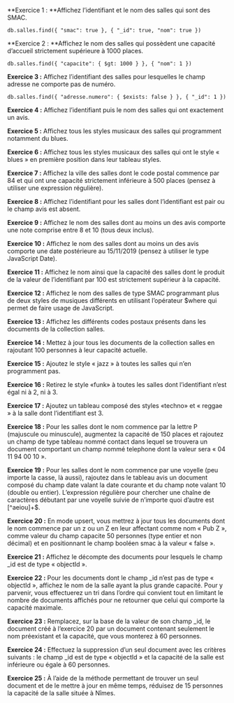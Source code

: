 **Exercice 1 : **Affichez l’identifiant et le nom des salles qui sont des SMAC.

```
db.salles.find({ "smac": true }, { "_id": true, "nom": true })
```



**Exercice 2 : **Affichez le nom des salles qui possèdent une capacité d’accueil strictement supérieure à 1000 places.

```
db.salles.find({ "capacite": { $gt: 1000 } }, { "nom": 1 })
```



**Exercice 3 :** Affichez l’identifiant des salles pour lesquelles le champ adresse ne comporte pas de numéro.

``````
db.salles.find({ "adresse.numero": { $exists: false } }, { "_id": 1 })
``````



**Exercice 4 :** Affichez l’identifiant puis le nom des salles qui ont exactement un avis.

**Exercice 5 :** Affichez tous les styles musicaux des salles qui programment notamment du blues.

**Exercice 6 :** Affichez tous les styles musicaux des salles qui ont le style « blues » en première position dans leur tableau styles.

**Exercice 7 :** Affichez la ville des salles dont le code postal commence par 84 et qui ont une capacité strictement inférieure à 500 places (pensez à utiliser une expression régulière).

**Exercice 8 :** Affichez l’identifiant pour les salles dont l’identifiant est pair ou le champ avis est absent.

**Exercice 9 :** Affichez le nom des salles dont au moins un des avis comporte une note comprise entre 8 et 10 (tous deux inclus).

**Exercice 10 :** Affichez le nom des salles dont au moins un des avis comporte une date postérieure au 15/11/2019 (pensez à utiliser le type JavaScript Date).

**Exercice 11 :** Affichez le nom ainsi que la capacité des salles dont le produit de la valeur de l’identifiant par 100 est strictement supérieur à la capacité.

**Exercice 12 :** Affichez le nom des salles de type SMAC programmant plus de deux styles de musiques différents en utilisant l’opérateur $where qui permet de faire usage de JavaScript.

**Exercice 13 :** Affichez les différents codes postaux présents dans les documents de la collection salles.

**Exercice 14 :** Mettez à jour tous les documents de la collection salles en rajoutant 100 personnes à leur capacité actuelle.

**Exercice 15 :** Ajoutez le style « jazz » à toutes les salles qui n’en programment pas.

**Exercice 16 :** Retirez le style «funk» à toutes les salles dont l’identifiant n’est égal ni à 2, ni à 3.

**Exercice 17 :** Ajoutez un tableau composé des styles «techno» et « reggae » à la salle dont l’identifiant est 3.

**Exercice 18 :** Pour les salles dont le nom commence par la lettre P (majuscule ou minuscule), augmentez la capacité de 150 places et rajoutez un champ de type tableau nommé contact dans lequel se trouvera un document comportant un champ nommé telephone dont la valeur sera « 04 11 94 00 10 ».

**Exercice 19 :** Pour les salles dont le nom commence par une voyelle (peu importe la casse, là aussi), rajoutez dans le tableau avis un document composé du champ date valant la date courante et du champ note valant 10 (double ou entier). L’expression régulière pour chercher une chaîne de caractères débutant par une voyelle suivie de n’importe quoi d’autre est [^aeiou]+$.

**Exercice 20 :** En mode upsert, vous mettrez à jour tous les documents dont le nom commence par un z ou un Z en leur affectant comme nom « Pub Z », comme valeur du champ capacite 50 personnes (type entier et non décimal) et en positionnant le champ booléen smac à la valeur « false ».

**Exercice 21 :** Affichez le décompte des documents pour lesquels le champ _id est de type « objectId ».

**Exercice 22 :** Pour les documents dont le champ _id n’est pas de type « objectId », affichez le nom de la salle ayant la plus grande capacité. Pour y parvenir, vous effectuerez un tri dans l’ordre qui convient tout en limitant le nombre de documents affichés pour ne retourner que celui qui comporte la capacité maximale.

**Exercice 23 :** Remplacez, sur la base de la valeur de son champ _id, le document créé à l’exercice 20 par un document contenant seulement le nom préexistant et la capacité, que vous monterez à 60 personnes.

**Exercice 24 :** Effectuez la suppression d’un seul document avec les critères suivants : le champ _id est de type « objectId » et la capacité de la salle est inférieure ou égale à 60 personnes.

**Exercice 25 :** À l’aide de la méthode permettant de trouver un seul document et de le mettre à jour en même temps, réduisez de 15 personnes la capacité de la salle située à Nîmes.